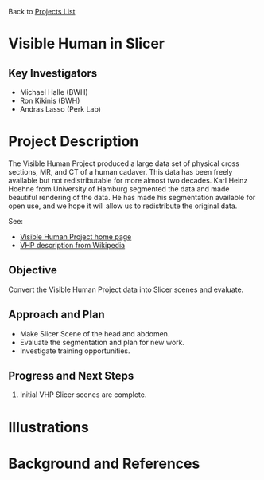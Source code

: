 Back to [Projects List](../../README.md#ProjectsList)

# Visible Human in Slicer

## Key Investigators

- Michael Halle (BWH)
- Ron Kikinis (BWH)
- Andras Lasso (Perk Lab)


# Project Description

The Visible Human Project produced a large data set of physical cross sections, MR, and CT of a human cadaver. 
This data has been freely available but not redistributable for more almost two decades. Karl Heinz Hoehne from University of Hamburg 
segmented the data and made beautiful rendering of the data.  He has made his segmentation available for open use, and we hope it 
will allow us to redistribute the original data.

See: 
* [Visible Human Project home page](https://www.nlm.nih.gov/research/visible/visible_human.html)
* [VHP description from Wikipedia](https://en.wikipedia.org/wiki/Visible_Human_Project)

## Objective

<!-- Describe here WHAT you would like to achieve (what you will have as end result). -->

Convert the Visible Human Project data into Slicer scenes and evaluate.


## Approach and Plan

<!-- Describe here HOW you would like to achieve the objectives stated above. -->

* Make Slicer Scene of the head and abdomen.
* Evaluate the segmentation and plan for new work.
* Investigate training opportunities.

## Progress and Next Steps

<!-- Update this section as you make progress, describing of what you have ACTUALLY DONE. If there are specific steps that you could not complete then you can describe them here, too. -->

1. Initial VHP Slicer scenes are complete.


# Illustrations

<!-- Add pictures and links to videos that demonstrate what has been accomplished.
-->

# Background and References

<!-- If you developed any software, include link to the source code repository. If possible, also add links to sample data, and to any relevant publications. -->
